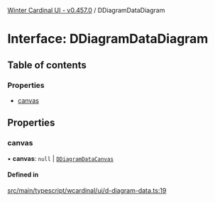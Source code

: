 [Winter Cardinal UI - v0.457.0](../index.md) / DDiagramDataDiagram

# Interface: DDiagramDataDiagram

## Table of contents

### Properties

- [canvas](DDiagramDataDiagram.md#canvas)

## Properties

### canvas

• **canvas**: ``null`` \| [`DDiagramDataCanvas`](DDiagramDataCanvas.md)

#### Defined in

[src/main/typescript/wcardinal/ui/d-diagram-data.ts:19](https://github.com/winter-cardinal/winter-cardinal-ui/blob/v0.457.0/src/main/typescript/wcardinal/ui/d-diagram-data.ts#L19)
